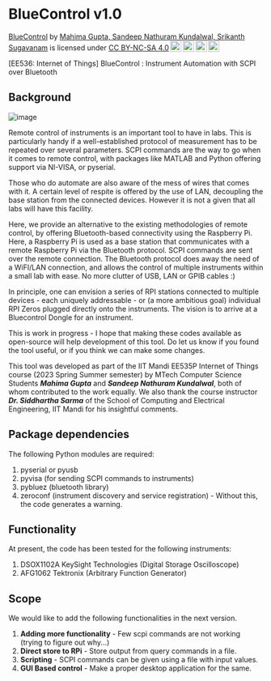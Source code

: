 # BlueControl v1.0
<p xmlns:cc="http://creativecommons.org/ns#" xmlns:dct="http://purl.org/dc/terms/"><a property="dct:title" rel="cc:attributionURL" href="https://github.com/SrikanthS-IIT/BlueControl">BlueControl</a> by <a rel="cc:attributionURL dct:creator" property="cc:attributionName" href="https://www.srikanthsugavanam.com/">Mahima Gupta, Sandeep Nathuram Kundalwal, Srikanth Sugavanam</a> is licensed under <a href="http://creativecommons.org/licenses/by-nc-sa/4.0/?ref=chooser-v1" target="_blank" rel="license noopener noreferrer" style="display:inline-block;">CC BY-NC-SA 4.0<img style="height:22px!important;margin-left:3px;vertical-align:text-bottom;" src="https://mirrors.creativecommons.org/presskit/icons/cc.svg?ref=chooser-v1"><img style="height:22px!important;margin-left:3px;vertical-align:text-bottom;" src="https://mirrors.creativecommons.org/presskit/icons/by.svg?ref=chooser-v1"><img style="height:22px!important;margin-left:3px;vertical-align:text-bottom;" src="https://mirrors.creativecommons.org/presskit/icons/nc.svg?ref=chooser-v1"><img style="height:22px!important;margin-left:3px;vertical-align:text-bottom;" src="https://mirrors.creativecommons.org/presskit/icons/sa.svg?ref=chooser-v1"></a></p>

[EE536: Internet of Things] BlueControl : Instrument Automation with SCPI over Bluetooth

## Background

![image](https://github.com/SKundawal/BlueControl/assets/61798659/f9c1187a-2393-46a0-9c0e-e9040619d1ac)

Remote control of instruments is an important tool to have in labs. This is particularly handy if a well-established protocol of measurement has to be repeated over several parameters. SCPI commands are the way to go when it comes to remote control, with packages like MATLAB and Python offering support via NI-VISA, or pyserial. 

Those who do automate are also aware of the mess of wires that comes with it. A certain level of respite is offered by the use of LAN, decoupling the base station from the connected devices. However it is not a given that all labs will have this facility. 

Here, we provide an alternative to the existing methodologies of remote control, by offering Bluetooth-based connectivity using the Raspberry Pi. Here, a Raspberry Pi is used as a base station that communicates with a remote Raspberry Pi via the Bluetooth protocol. SCPI commands are sent over the remote connection. The Bluetooth protocol does away the need of a WiFI/LAN connection, and allows the control of multiple instruments within a small lab with ease. No more clutter of USB, LAN or GPIB cables :)

In principle, one can envision a series of RPI stations connected to multiple devices - each uniquely addressable - or (a more ambitious goal) individual RPI Zeros plugged directly onto the instruments. The vision is to arrive at a Bluecontrol Dongle for an instrument. 

This is work in progress - I hope that making these codes available as open-source will help development of this tool. Do let us know if you found the tool useful, or if you think we can make some changes. 

This tool was developed as part of the IIT Mandi EE535P Internet of Things course (2023 Spring Summer semester) by MTech Computer Science Students ***Mahima Gupta*** and ***Sandeep Nathuram Kundalwal***, both of whom contributed to the work equally. We also thank the course instructor ***Dr. Siddhartha Sarma*** of the School of Computing and Electrical Engineering, IIT Mandi for his insightful comments. 

## Package dependencies
The following Python modules are required:
1. pyserial or pyusb
2. pyvisa (for sending SCPI commands to instruments)
3. pybluez (bluetooth library)
4. zeroconf (instrument discovery and service registration) - Without this, the code generates a warning.

## Functionality 
At present, the code has been tested for the following instruments:
1. DSOX1102A KeySight Technologies (Digital Storage Oscilloscope)
2. AFG1062 Tektronix (Arbitrary Function Generator) 

## Scope
We would like to add the following functionalities in the next version. 
1. **Adding more functionality** - Few scpi commands are not working (trying to figure out why...)
2. **Direct store to RPi** - Store output from query commands in a file.
3. **Scripting** - SCPI commands can be given using a file with input values.
4. **GUI Based control** - Make a proper desktop application for the same.
